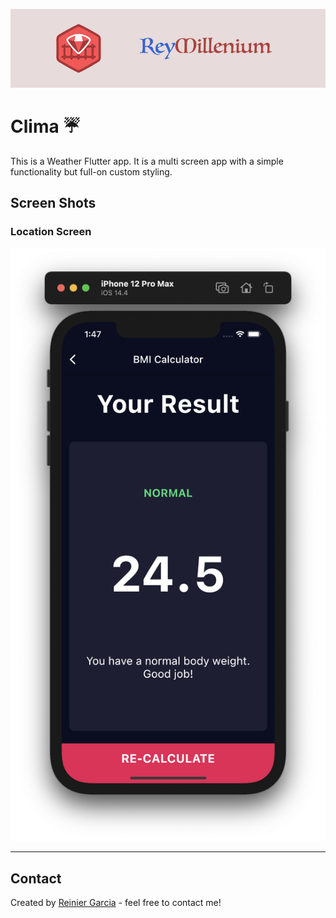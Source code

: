 ![Rey Millenium Banner](https://github.com/reymillenium/images/blob/master/reymillenium_banner_800x200.png)

# Clima ☔

This is a Weather Flutter app. It is a multi screen app with a simple functionality but full-on custom styling.

## Screen Shots

### Location Screen
![Example screenshot](https://github.com/reymillenium/images/blob/master/my_projects/14_BMICalculator/02.png)

***
## Contact
Created by [Reinier Garcia](https://reiniergarcia.dev/) - feel free to contact me!